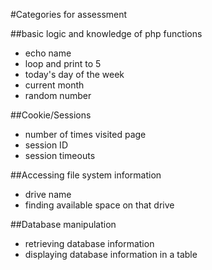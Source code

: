 #Categories for assessment

##basic logic and knowledge of php functions
- echo name
- loop and print to 5
- today's day of the week
- current month
- random number

##Cookie/Sessions
- number of times visited page
- session ID
- session timeouts

##Accessing file system information
- drive name
- finding available space on that drive

##Database manipulation
- retrieving database information
- displaying database information in a table
